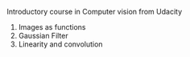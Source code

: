 Introductory course in Computer vision from Udacity
1) Images as functions
2) Gaussian Filter
3) Linearity and convolution
